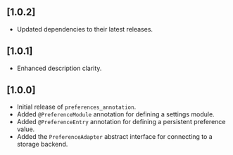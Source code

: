 ## [1.0.2]

- Updated dependencies to their latest releases.

## [1.0.1]

- Enhanced description clarity.

## [1.0.0]

- Initial release of `preferences_annotation`.
- Added `@PreferenceModule` annotation for defining a settings module.
- Added `@PreferenceEntry` annotation for defining a persistent preference value.
- Added the `PreferenceAdapter` abstract interface for connecting to a storage backend.